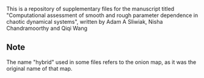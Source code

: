 This is a repository of supplementary files for the manuscript titled "Computational assessment of smooth and rough parameter dependence in chaotic dynamical systems", written by Adam A Sliwiak, Nisha Chandramoorthy and Qiqi Wang

## Note

The name "hybrid" used in some files refers to the onion map, as it was the original name of that map.
 
